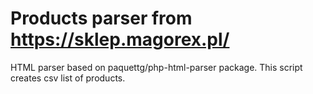 # Products parser from https://sklep.magorex.pl/
HTML parser based on paquettg/php-html-parser package. This script creates csv list of products.
